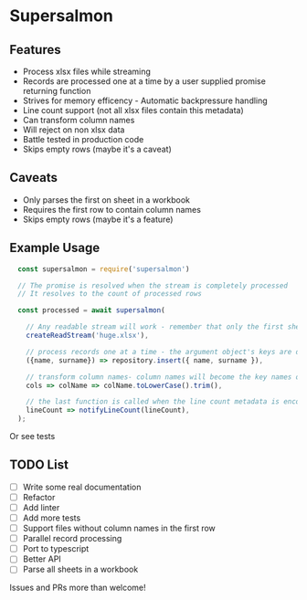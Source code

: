 # Supersalmon

## Features
* Process xlsx files while streaming
* Records are processed one at a time by a user supplied promise returning function
* Strives for memory efficency - Automatic backpressure handling
* Line count support (not all xlsx files contain this metadata)
* Can transform column names
* Will reject on non xlsx data
* Battle tested in production code
* Skips empty rows (maybe it's a caveat)

## Caveats
* Only parses the first on sheet in a workbook
* Requires the first row to contain column names
* Skips empty rows (maybe it's a feature)

## Example Usage

```javascript
  const supersalmon = require('supersalmon')

  // The promise is resolved when the stream is completely processed
  // It resolves to the count of processed rows

  const processed = await supersalmon(

    // Any readable stream will work - remember that only the first sheet will be parsed
    createReadStream('huge.xlsx'),

    // process records one at a time - the argument object's keys are determined by col names
    ({name, surname}) => repository.insert({ name, surname }),

    // transform column names- column names will become the key names of the processed objects
    cols => colName => colName.toLowerCase().trim(),

    // the last function is called when the line count metadata is encountered in the stream
    lineCount => notifyLineCount(lineCount),
  );
```

Or see tests

## TODO List
- [ ] Write some real documentation
- [ ] Refactor
- [ ] Add linter
- [ ] Add more tests
- [ ] Support files without column names in the first row
- [ ] Parallel record processing
- [ ] Port to typescript
- [ ] Better API
- [ ] Parse all sheets in a workbook

Issues and PRs more than welcome!